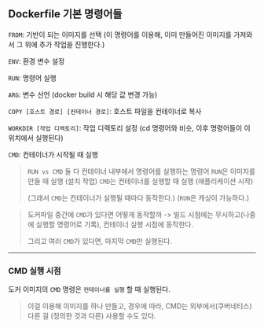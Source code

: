 ## Dockerfile 기본 명령어들

`FROM`: 기반이 되는 이미지를 선택
(이 명령어를 이용해, 이미 만들어진 이미지를 가져와서 그 위에 추가 작업을 진행한다.)

`ENV`: 환경 변수 설정

`RUN`: 명령어 실행

`ARG`: 변수 선언
(docker build 시 해당 값 변경 가능)

`COPY [호스트 경로] [컨테이너 경로]`: 호스트 파일을 컨테이너로 복사

`WORKDIR [작업 디렉토리]`: 작업 디렉토리 설정 (cd 명령어와 비슷, 이후 명령어들이 이 위치에서 실행된다)

`CMD`: 컨테이너가 시작될 때 실행



> `RUN vs CMD`
> 둘 다 컨테이너 내부에서 명령어를 실행하는 명령어
> `RUN`은 이미지를 만들 때 실행 (설치 작업)
> `CMD`는 컨테이너를 실행할 때 실행 (애플리케이션 시작)
> 
> (그래서 `CMD`는 컨테이너가 실행될 때마다 동작한다.)
> (`RUN`은 캐싱이 가능하다.)



> 도커파일 중간에 `CMD`가 있다면 어떻게 동작할까
> -> 빌드 시점에는 무시하고(나중에 실행할 명령어로 기록), 컨테이너 실행 시점에 동작한다.
> 
> 그리고 여러 `CMD`가 있다면, 마지막 `CMD`만 실행된다.

---

### CMD 실행 시점

도커 이미지의 `CMD` 명령은 `컨테이너를 실행` 할 때 실행된다.

> 이걸 이용해 이미지를 하나 만들고,
> 경우에 따라, CMD는 외부에서(쿠버네티스) 다른 걸 (정의한 것과 다른) 사용할 수도 있다.